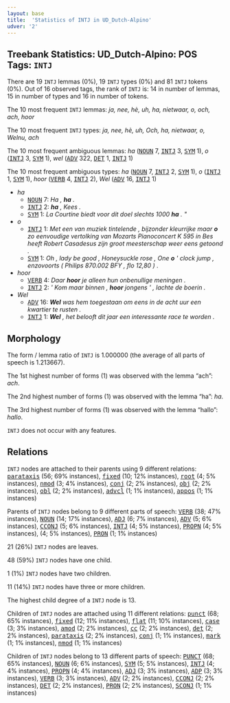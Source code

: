 ```yaml
---
layout: base
title:  'Statistics of INTJ in UD_Dutch-Alpino'
udver: '2'
---
```


## Treebank Statistics: UD_Dutch-Alpino: POS Tags: `INTJ`

There are 19 `INTJ` lemmas (0%), 19 `INTJ` types (0%) and 81 `INTJ` tokens (0%).
Out of 16 observed tags, the rank of `INTJ` is: 14 in number of lemmas, 15 in number of types and 16 in number of tokens.

The 10 most frequent `INTJ` lemmas: <em>ja, nee, hè, uh, ha, nietwaar, o, och, ach, hoor</em>

The 10 most frequent `INTJ` types:  <em>ja, nee, hè, uh, Och, ha, nietwaar, o, Welnu, ach</em>

The 10 most frequent ambiguous lemmas: <em>ha</em> (<tt><a href="nl_alpino-pos-NOUN.html">NOUN</a></tt> 7, <tt><a href="nl_alpino-pos-INTJ.html">INTJ</a></tt> 3, <tt><a href="nl_alpino-pos-SYM.html">SYM</a></tt> 1), <em>o</em> (<tt><a href="nl_alpino-pos-INTJ.html">INTJ</a></tt> 3, <tt><a href="nl_alpino-pos-SYM.html">SYM</a></tt> 1), <em>wel</em> (<tt><a href="nl_alpino-pos-ADV.html">ADV</a></tt> 322, <tt><a href="nl_alpino-pos-DET.html">DET</a></tt> 1, <tt><a href="nl_alpino-pos-INTJ.html">INTJ</a></tt> 1)

The 10 most frequent ambiguous types:  <em>ha</em> (<tt><a href="nl_alpino-pos-NOUN.html">NOUN</a></tt> 7, <tt><a href="nl_alpino-pos-INTJ.html">INTJ</a></tt> 2, <tt><a href="nl_alpino-pos-SYM.html">SYM</a></tt> 1), <em>o</em> (<tt><a href="nl_alpino-pos-INTJ.html">INTJ</a></tt> 1, <tt><a href="nl_alpino-pos-SYM.html">SYM</a></tt> 1), <em>hoor</em> (<tt><a href="nl_alpino-pos-VERB.html">VERB</a></tt> 4, <tt><a href="nl_alpino-pos-INTJ.html">INTJ</a></tt> 2), <em>Wel</em> (<tt><a href="nl_alpino-pos-ADV.html">ADV</a></tt> 16, <tt><a href="nl_alpino-pos-INTJ.html">INTJ</a></tt> 1)


* <em>ha</em>
  * <tt><a href="nl_alpino-pos-NOUN.html">NOUN</a></tt> 7: <em>Ha , <b>ha</b> .</em>
  * <tt><a href="nl_alpino-pos-INTJ.html">INTJ</a></tt> 2: <em><b>ha</b> , Kees .</em>
  * <tt><a href="nl_alpino-pos-SYM.html">SYM</a></tt> 1: <em>La Courtine biedt voor dit doel slechts 1000 <b>ha</b> . "</em>
* <em>o</em>
  * <tt><a href="nl_alpino-pos-INTJ.html">INTJ</a></tt> 1: <em>Met een van muziek tintelende , bijzonder kleurrijke maar <b>o</b> zo eenvoudige vertolking van Mozarts Pianoconcert K 595 in Bes heeft Robert Casadesus zijn groot meesterschap weer eens getoond .</em>
  * <tt><a href="nl_alpino-pos-SYM.html">SYM</a></tt> 1: <em>Oh , lady be good , Honeysuckle rose , One <b>o</b> ' clock jump , enzovoorts ( Philips 870.002 BFY , flo 12,80 ) .</em>
* <em>hoor</em>
  * <tt><a href="nl_alpino-pos-VERB.html">VERB</a></tt> 4: <em>Daar <b>hoor</b> je alleen hun onbenullige meningen .</em>
  * <tt><a href="nl_alpino-pos-INTJ.html">INTJ</a></tt> 2: <em>' Kom maar binnen , <b>hoor</b> jongens ' , lachte de boerin .</em>
* <em>Wel</em>
  * <tt><a href="nl_alpino-pos-ADV.html">ADV</a></tt> 16: <em><b>Wel</b> was hem toegestaan om eens in de acht uur een kwartier te rusten .</em>
  * <tt><a href="nl_alpino-pos-INTJ.html">INTJ</a></tt> 1: <em><b>Wel</b> , het belooft dit jaar een interessante race te worden .</em>

## Morphology

The form / lemma ratio of `INTJ` is 1.000000 (the average of all parts of speech is 1.213667).

The 1st highest number of forms (1) was observed with the lemma “ach”: <em>ach</em>.

The 2nd highest number of forms (1) was observed with the lemma “ha”: <em>ha</em>.

The 3rd highest number of forms (1) was observed with the lemma “hallo”: <em>hallo</em>.

`INTJ` does not occur with any features.


## Relations

`INTJ` nodes are attached to their parents using 9 different relations: <tt><a href="nl_alpino-dep-parataxis.html">parataxis</a></tt> (56; 69% instances), <tt><a href="nl_alpino-dep-fixed.html">fixed</a></tt> (10; 12% instances), <tt><a href="nl_alpino-dep-root.html">root</a></tt> (4; 5% instances), <tt><a href="nl_alpino-dep-nmod.html">nmod</a></tt> (3; 4% instances), <tt><a href="nl_alpino-dep-conj.html">conj</a></tt> (2; 2% instances), <tt><a href="nl_alpino-dep-obj.html">obj</a></tt> (2; 2% instances), <tt><a href="nl_alpino-dep-obl.html">obl</a></tt> (2; 2% instances), <tt><a href="nl_alpino-dep-advcl.html">advcl</a></tt> (1; 1% instances), <tt><a href="nl_alpino-dep-appos.html">appos</a></tt> (1; 1% instances)

Parents of `INTJ` nodes belong to 9 different parts of speech: <tt><a href="nl_alpino-pos-VERB.html">VERB</a></tt> (38; 47% instances), <tt><a href="nl_alpino-pos-NOUN.html">NOUN</a></tt> (14; 17% instances), <tt><a href="nl_alpino-pos-ADJ.html">ADJ</a></tt> (6; 7% instances), <tt><a href="nl_alpino-pos-ADV.html">ADV</a></tt> (5; 6% instances), <tt><a href="nl_alpino-pos-CCONJ.html">CCONJ</a></tt> (5; 6% instances), <tt><a href="nl_alpino-pos-INTJ.html">INTJ</a></tt> (4; 5% instances), <tt><a href="nl_alpino-pos-PROPN.html">PROPN</a></tt> (4; 5% instances),  (4; 5% instances), <tt><a href="nl_alpino-pos-PRON.html">PRON</a></tt> (1; 1% instances)

21 (26%) `INTJ` nodes are leaves.

48 (59%) `INTJ` nodes have one child.

1 (1%) `INTJ` nodes have two children.

11 (14%) `INTJ` nodes have three or more children.

The highest child degree of a `INTJ` node is 13.

Children of `INTJ` nodes are attached using 11 different relations: <tt><a href="nl_alpino-dep-punct.html">punct</a></tt> (68; 65% instances), <tt><a href="nl_alpino-dep-fixed.html">fixed</a></tt> (12; 11% instances), <tt><a href="nl_alpino-dep-flat.html">flat</a></tt> (11; 10% instances), <tt><a href="nl_alpino-dep-case.html">case</a></tt> (3; 3% instances), <tt><a href="nl_alpino-dep-amod.html">amod</a></tt> (2; 2% instances), <tt><a href="nl_alpino-dep-cc.html">cc</a></tt> (2; 2% instances), <tt><a href="nl_alpino-dep-det.html">det</a></tt> (2; 2% instances), <tt><a href="nl_alpino-dep-parataxis.html">parataxis</a></tt> (2; 2% instances), <tt><a href="nl_alpino-dep-conj.html">conj</a></tt> (1; 1% instances), <tt><a href="nl_alpino-dep-mark.html">mark</a></tt> (1; 1% instances), <tt><a href="nl_alpino-dep-nmod.html">nmod</a></tt> (1; 1% instances)

Children of `INTJ` nodes belong to 13 different parts of speech: <tt><a href="nl_alpino-pos-PUNCT.html">PUNCT</a></tt> (68; 65% instances), <tt><a href="nl_alpino-pos-NOUN.html">NOUN</a></tt> (6; 6% instances), <tt><a href="nl_alpino-pos-SYM.html">SYM</a></tt> (5; 5% instances), <tt><a href="nl_alpino-pos-INTJ.html">INTJ</a></tt> (4; 4% instances), <tt><a href="nl_alpino-pos-PROPN.html">PROPN</a></tt> (4; 4% instances), <tt><a href="nl_alpino-pos-ADJ.html">ADJ</a></tt> (3; 3% instances), <tt><a href="nl_alpino-pos-ADP.html">ADP</a></tt> (3; 3% instances), <tt><a href="nl_alpino-pos-VERB.html">VERB</a></tt> (3; 3% instances), <tt><a href="nl_alpino-pos-ADV.html">ADV</a></tt> (2; 2% instances), <tt><a href="nl_alpino-pos-CCONJ.html">CCONJ</a></tt> (2; 2% instances), <tt><a href="nl_alpino-pos-DET.html">DET</a></tt> (2; 2% instances), <tt><a href="nl_alpino-pos-PRON.html">PRON</a></tt> (2; 2% instances), <tt><a href="nl_alpino-pos-SCONJ.html">SCONJ</a></tt> (1; 1% instances)

